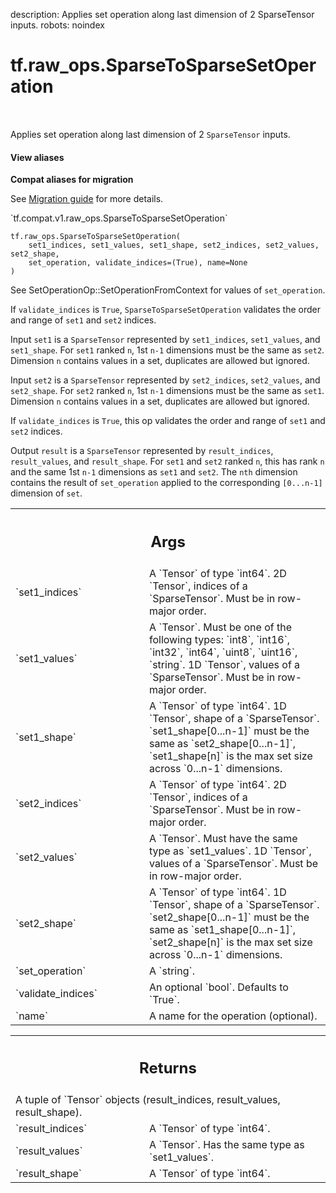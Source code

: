 description: Applies set operation along last dimension of 2 SparseTensor inputs.
robots: noindex

# tf.raw_ops.SparseToSparseSetOperation

<!-- Insert buttons and diff -->

<table class="tfo-notebook-buttons tfo-api nocontent" align="left">

</table>



Applies set operation along last dimension of 2 `SparseTensor` inputs.

<section class="expandable">
  <h4 class="showalways">View aliases</h4>
  <p>
<b>Compat aliases for migration</b>
<p>See
<a href="https://www.tensorflow.org/guide/migrate">Migration guide</a> for
more details.</p>
<p>`tf.compat.v1.raw_ops.SparseToSparseSetOperation`</p>
</p>
</section>

<pre class="devsite-click-to-copy prettyprint lang-py tfo-signature-link">
<code>tf.raw_ops.SparseToSparseSetOperation(
    set1_indices, set1_values, set1_shape, set2_indices, set2_values, set2_shape,
    set_operation, validate_indices=(True), name=None
)
</code></pre>



<!-- Placeholder for "Used in" -->

See SetOperationOp::SetOperationFromContext for values of `set_operation`.

If `validate_indices` is `True`, `SparseToSparseSetOperation` validates the
order and range of `set1` and `set2` indices.

Input `set1` is a `SparseTensor` represented by `set1_indices`, `set1_values`,
and `set1_shape`. For `set1` ranked `n`, 1st `n-1` dimensions must be the same
as `set2`. Dimension `n` contains values in a set, duplicates are allowed but
ignored.

Input `set2` is a `SparseTensor` represented by `set2_indices`, `set2_values`,
and `set2_shape`. For `set2` ranked `n`, 1st `n-1` dimensions must be the same
as `set1`. Dimension `n` contains values in a set, duplicates are allowed but
ignored.

If `validate_indices` is `True`, this op validates the order and range of `set1`
and `set2` indices.

Output `result` is a `SparseTensor` represented by `result_indices`,
`result_values`, and `result_shape`. For `set1` and `set2` ranked `n`, this
has rank `n` and the same 1st `n-1` dimensions as `set1` and `set2`. The `nth`
dimension contains the result of `set_operation` applied to the corresponding
`[0...n-1]` dimension of `set`.

<!-- Tabular view -->
 <table class="responsive fixed orange">
<colgroup><col width="214px"><col></colgroup>
<tr><th colspan="2"><h2 class="add-link">Args</h2></th></tr>

<tr>
<td>
`set1_indices`
</td>
<td>
A `Tensor` of type `int64`.
2D `Tensor`, indices of a `SparseTensor`. Must be in row-major
order.
</td>
</tr><tr>
<td>
`set1_values`
</td>
<td>
A `Tensor`. Must be one of the following types: `int8`, `int16`, `int32`, `int64`, `uint8`, `uint16`, `string`.
1D `Tensor`, values of a `SparseTensor`. Must be in row-major
order.
</td>
</tr><tr>
<td>
`set1_shape`
</td>
<td>
A `Tensor` of type `int64`.
1D `Tensor`, shape of a `SparseTensor`. `set1_shape[0...n-1]` must
be the same as `set2_shape[0...n-1]`, `set1_shape[n]` is the
max set size across `0...n-1` dimensions.
</td>
</tr><tr>
<td>
`set2_indices`
</td>
<td>
A `Tensor` of type `int64`.
2D `Tensor`, indices of a `SparseTensor`. Must be in row-major
order.
</td>
</tr><tr>
<td>
`set2_values`
</td>
<td>
A `Tensor`. Must have the same type as `set1_values`.
1D `Tensor`, values of a `SparseTensor`. Must be in row-major
order.
</td>
</tr><tr>
<td>
`set2_shape`
</td>
<td>
A `Tensor` of type `int64`.
1D `Tensor`, shape of a `SparseTensor`. `set2_shape[0...n-1]` must
be the same as `set1_shape[0...n-1]`, `set2_shape[n]` is the
max set size across `0...n-1` dimensions.
</td>
</tr><tr>
<td>
`set_operation`
</td>
<td>
A `string`.
</td>
</tr><tr>
<td>
`validate_indices`
</td>
<td>
An optional `bool`. Defaults to `True`.
</td>
</tr><tr>
<td>
`name`
</td>
<td>
A name for the operation (optional).
</td>
</tr>
</table>



<!-- Tabular view -->
 <table class="responsive fixed orange">
<colgroup><col width="214px"><col></colgroup>
<tr><th colspan="2"><h2 class="add-link">Returns</h2></th></tr>
<tr class="alt">
<td colspan="2">
A tuple of `Tensor` objects (result_indices, result_values, result_shape).
</td>
</tr>
<tr>
<td>
`result_indices`
</td>
<td>
A `Tensor` of type `int64`.
</td>
</tr><tr>
<td>
`result_values`
</td>
<td>
A `Tensor`. Has the same type as `set1_values`.
</td>
</tr><tr>
<td>
`result_shape`
</td>
<td>
A `Tensor` of type `int64`.
</td>
</tr>
</table>

